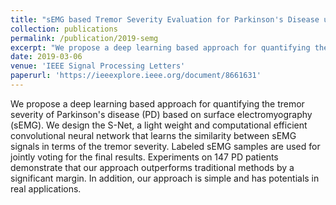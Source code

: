 ```yaml
---
title: "sEMG based Tremor Severity Evaluation for Parkinson's Disease using a Light-weight CNN"
collection: publications
permalink: /publication/2019-semg
excerpt: "We propose a deep learning based approach for quantifying the tremor severity of Parkinson's disease (PD) based on surface electromyography (sEMG)."
date: 2019-03-06
venue: 'IEEE Signal Processing Letters'
paperurl: 'https://ieeexplore.ieee.org/document/8661631'
---
```

We propose a deep learning based approach for quantifying the tremor severity of Parkinson's disease (PD) based on surface electromyography (sEMG). We design the S-Net, a light weight and computational efficient convolutional neural network that learns the similarity between sEMG signals in terms of the tremor severity. Labeled sEMG samples are used for jointly voting for the final results. Experiments on 147 PD patients demonstrate that our approach outperforms traditional methods by a significant margin. In addition, our approach is simple and has potentials in real applications.
